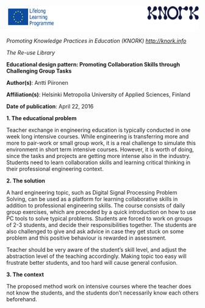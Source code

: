 <img src="images\dd4112ee9a0ae8a850a60a5691f6e862d4913cde/media/image01.png" width="624" height="65" />

*Promoting Knowledge Practices in Education (KNORK) http://knork.info*

*The Re-use Library*

**Educational design pattern: Promoting Collaboration Skills through Challenging Group Tasks**

**Author(s)**: Antti Piironen

**Affiliation(s)**: Helsinki Metropolia University of Applied Sciences, Finland

**Date of publication**: April 22, 2016

**1. The educational problem**

Teacher exchange in engineering education is typically conducted in one week long intensive courses. While engineering is transferring more and more to pair-work or small group work, it is a real challenge to simulate this environment in short term intensive courses. However, it is worth of doing, since the tasks and projects are getting more intense also in the industry. Students need to learn collaboration skills and learning critical thinking in their professional engineering context.

**2. The solution**

A hard engineering topic, such as Digital Signal Processing Problem Solving, can be used as a platform for learning collaborative skills in addition to professional engineering skills. The course consists of daily group exercises, which are preceded by a quick introduction on how to use PC tools to solve typical problems. Students are forced to work on groups of 2-3 students, and decide their responsibilities together. The students are also challenged to give and ask advice in case they get stuck on some problem and this positive behaviour is rewarded in assessment.

Teacher should be very aware of the student’s skill level, and adjust the abstraction level of the teaching accordingly. Making topic too easy will frustrate better students, and too hard will cause general confusion.

**3. The context**

The proposed method work on intensive courses where the teacher does not know the students, and the students don’t necessarily know each others beforehand.
